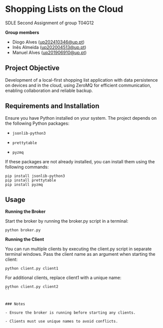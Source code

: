 # Shopping Lists on the Cloud 

SDLE Second Assignment of group T04G12

**Group members**

- Diogo Alves (up202410346@up.pt)
- Inês Almeida (up202004513@up.pt)
- Manuel Alves (up201906910@up.pt)

## Project Objective 

Development of a local-first shopping list application with data persistence on devices and in the cloud, using ZeroMQ for efficient communication, enabling collaboration and reliable backup.

## Requirements and Installation

Ensure you have Python installed on your system. The project depends on the following Python packages:

- `jsonlib-python3`

- `prettytable`

- `pyzmq`

If these packages are not already installed, you can install them using the following commands:

```
pip install jsonlib-python3
pip install prettytable
pip install pyzmq
```

## Usage

**Running the Broker**

Start the broker by running the broker.py script in a terminal:

```
python broker.py
```

**Running the Client**

You can run multiple clients by executing the client.py script in separate terminal windows. Pass the client name as an argument when starting the client:

```
python client.py client1
```

For additional clients, replace client1 with a unique name:

```
python client.py client2
``


### Notes

- Ensure the broker is running before starting any clients.

- Clients must use unique names to avoid conflicts.